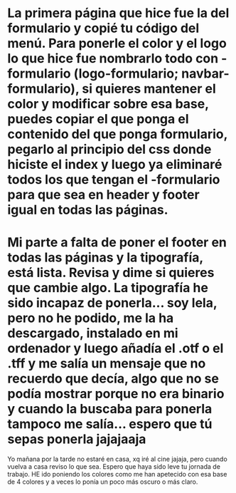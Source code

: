 # La primera página que hice fue la del formulario y copié tu código del menú. Para ponerle el color y el logo lo que hice fue nombrarlo todo con -formulario (logo-formulario; navbar-formulario), si quieres mantener el color y modificar sobre esa base, puedes copiar el que ponga el contenido del que ponga formulario, pegarlo al principio del css donde hiciste el index y luego ya eliminaré todos los que tengan el -formulario para que sea en header y footer igual en todas las páginas.
# Mi parte a falta de poner el footer en todas las páginas y la tipografía, está lista. Revisa y dime si quieres que cambie algo. La tipografía he sido incapaz de ponerla... soy lela, pero no he podido, me la ha descargado, instalado en mi ordenador y luego añadía el .otf o el .tff y me salía un mensaje que no recuerdo que decía, algo que no se podía mostrar porque no era binario y cuando la buscaba para ponerla tampoco me salía... espero que tú sepas ponerla jajajaaja
Yo mañana por la tarde no estaré en casa, xq iré al cine jajaja, pero cuando vuelva a casa reviso lo que sea. 
Espero que haya sido leve tu jornada de trabajo.
HE ido poniendo los colores como me han apetecido con esa base de 4 colores y a veces lo ponía un poco más oscuro o más claro.